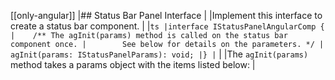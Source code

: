 [[only-angular]]
|## Status Bar Panel Interface
|
|Implement this interface to create a status bar component.
|
|```ts
|interface IStatusPanelAngularComp {
|    /** The agInit(params) method is called on the status bar component once.
|        See below for details on the parameters. */
|    agInit(params: IStatusPanelParams): void;
|}
|```
|
|The `agInit(params)` method takes a params object with the items listed below:
|

